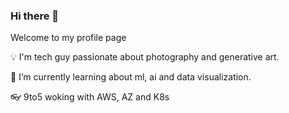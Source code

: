 ### Hi there 👋

<!--
**lubrz/lubrz** is a ✨ _special_ ✨ repository because its `README.md` (this file) appears on your GitHub profile.

Here are some ideas to get you started:

- 🔭 I’m currently working on ...
- 🌱 I’m currently learning ...
- 👯 I’m looking to collaborate on ...
- 🤔 I’m looking for help with ...
- 💬 Ask me about ...
- 📫 How to reach me: ...
- 😄 Pronouns: ...
- ⚡ Fun fact: ...
-->

Welcome to my profile page

💡 I'm tech guy passionate about photography and generative art.

🌱 I’m currently learning about ml, ai and data visualization.

👓 9to5 woking with AWS, AZ and K8s
